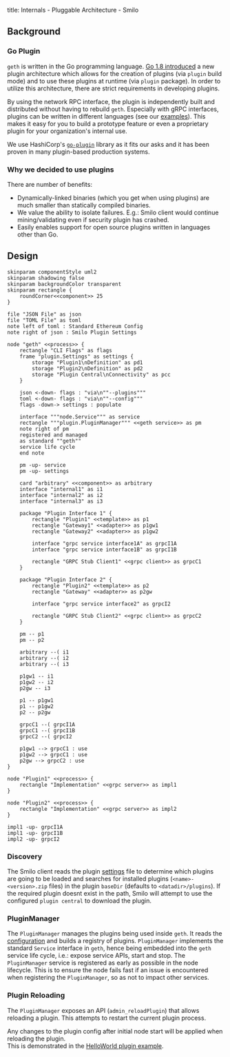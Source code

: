 title: Internals - Pluggable Architecture - Smilo

## Background

### Go Plugin
`geth` is written in the Go programming language. [Go 1.8 introduced](https://golang.org/doc/go1.8#plugin) a new plugin architecture 
which allows for the creation of plugins (via `plugin` build mode) and to use these plugins at runtime (via `plugin` package). 
In order to utilize this architecture, there are strict requirements in developing plugins. 

By using the network RPC interface, the plugin is independently built and distributed without having to rebuild `geth`. 
Especially with gRPC interfaces, plugins can be written in different languages (see our [examples](../PluginDevelopment/#examples)).
This makes it easy for you to build a prototype feature or even a proprietary plugin for your organization's internal use.

We use HashiCorp's [`go-plugin`](https://github.com/hashicorp/go-plugin) library as it fits our asks 
and it has been proven in many plugin-based production systems.

### Why we decided to use plugins

There are number of benefits:

- Dynamically-linked binaries (which you get when using plugins) are much smaller than statically compiled binaries.
- We value the ability to isolate failures. E.g.: Smilo client would continue mining/validating even if security plugin has crashed.
- Easily enables support for open source plugins written in languages other than Go.

## Design

```plantuml
skinparam componentStyle uml2
skinparam shadowing false
skinparam backgroundColor transparent
skinparam rectangle {
    roundCorner<<component>> 25
}

file "JSON File" as json
file "TOML File" as toml
note left of toml : Standard Ethereum Config
note right of json : Smilo Plugin Settings

node "geth" <<process>> {
    rectangle "CLI Flags" as flags
    frame "plugin.Settings" as settings {
        storage "Plugin1\nDefinition" as pd1
        storage "Plugin2\nDefinition" as pd2
        storage "Plugin Central\nConnectivity" as pcc
    }

    json <-down- flags : "via\n""--plugins"""
    toml <-down- flags : "via\n""--config"""
    flags -down-> settings : populate

    interface """node.Service""" as service
    rectangle """plugin.PluginManager""" <<geth service>> as pm
    note right of pm
    registered and managed
    as standard ""geth""
    service life cycle
    end note

    pm -up- service
    pm -up- settings

    card "arbitrary" <<component>> as arbitrary
    interface "internal1" as i1
    interface "internal2" as i2
    interface "internal3" as i3

    package "Plugin Interface 1" {
        rectangle "Plugin1" <<template>> as p1
        rectangle "Gateway1" <<adapter>> as p1gw1
        rectangle "Gateway2" <<adapter>> as p1gw2

        interface "grpc service interface1A" as grpcI1A
        interface "grpc service interface1B" as grpcI1B

        rectangle "GRPC Stub Client1" <<grpc client>> as grpcC1
    }
    
    package "Plugin Interface 2" {
        rectangle "Plugin2" <<template>> as p2    
        rectangle "Gateway" <<adapter>> as p2gw

        interface "grpc service interface2" as grpcI2

        rectangle "GRPC Stub Client2" <<grpc client>> as grpcC2
    }

    pm -- p1
    pm -- p2

    arbitrary --( i1
    arbitrary --( i2
    arbitrary --( i3

    p1gw1 -- i1
    p1gw2 -- i2
    p2gw -- i3

    p1 -- p1gw1
    p1 -- p1gw2
    p2 -- p2gw

    grpcC1 --( grpcI1A
    grpcC1 --( grpcI1B
    grpcC2 --( grpcI2

    p1gw1 --> grpcC1 : use
    p1gw2 --> grpcC1 : use
    p2gw --> grpcC2 : use
}

node "Plugin1" <<process>> {
    rectangle "Implementation" <<grpc server>> as impl1
}

node "Plugin2" <<process>> {
    rectangle "Implementation" <<grpc server>> as impl2
}

impl1 -up- grpcI1A
impl1 -up- grpcI1B
impl2 -up- grpcI2

```

### Discovery

The Smilo client reads the plugin [settings](../Settings) file to determine which plugins are going to be loaded and searches for installed plugins
(`<name>-<version>.zip` files) in the plugin `baseDir` (defaults to `<datadir>/plugins`). If the required plugin doesnt exist in the path, Smilo will attempt to use the configured `plugin central` to download the plugin.

### PluginManager

The `PluginManager` manages the plugins being used inside `geth`. It reads the [configuration](../Settings) and builds a registry of plugins.
`PluginManager` implements the standard `Service` interface in `geth`, hence being embedded into the `geth` service life cycle, i.e.: expose service APIs, start and stop.
The `PluginManager` service is registered as early as possible in the node lifecycle. This is to ensure the node fails fast if an issue is encountered when registering the `PluginManager`, so as not to impact other services.

### Plugin Reloading

The `PluginManager` exposes an API (`admin_reloadPlugin`) that allows reloading a plugin. This attempts to restart the current plugin process.   

Any changes to the plugin config after initial node start will be applied when reloading the plugin.  
This is demonstrated in the [HelloWorld plugin example](../Overview/#example-helloworld-plugin).
